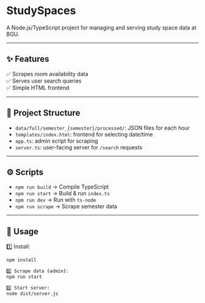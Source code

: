 # StudySpaces

A Node.js/TypeScript project for managing and serving study space data at BGU.

---

## ✨ Features
✅ Scrapes room availability data  
✅ Serves user search queries  
✅ Simple HTML frontend

---

## 🚀 Project Structure
- `data/full/semester_{semester}/processed/`: JSON files for each hour
- `templates/index.html`: frontend for selecting date/time
- `app.ts`: admin script for scraping
- `server.ts`: user-facing server for `/search` requests

---

## ⚙️ Scripts
- `npm run build` → Compile TypeScript
- `npm run start` → Build & run `index.ts`
- `npm run dev` → Run with `ts-node`
- `npm run scrape` → Scrape semester data

---

## 🔧 Usage
1️⃣ Install:  
```bash
npm install

2️⃣ Scrape data (admin):
npm run start

3️⃣ Start server:
node dist/server.js
